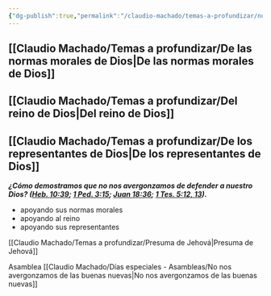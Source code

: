 ```yaml
---
{"dg-publish":true,"permalink":"/claudio-machado/temas-a-profundizar/no-nos-avergonzamos/"}
---
```



## [[Claudio Machado/Temas a profundizar/De las normas morales de Dios\|De las normas morales de Dios]]



## [[Claudio Machado/Temas a profundizar/Del reino de Dios\|Del reino de Dios]]



## [[Claudio Machado/Temas a profundizar/De los representantes de Dios\|De los representantes de Dios]]


***¿Cómo demostramos que no nos avergonzamos de defender a nuestro Dios? ([Heb. 10:39](https://wol.jw.org/es/wol/b/r4/lp-s/nwtsty/58/10#v=58:10:39); [1 Ped. 3:15](https://wol.jw.org/es/wol/b/r4/lp-s/nwtsty/60/3#v=60:3:15); [Juan 18:36](https://wol.jw.org/es/wol/b/r4/lp-s/nwtsty/43/18#v=43:18:36); [1 Tes. 5:12, 13](https://wol.jw.org/es/wol/b/r4/lp-s/nwtsty/52/5#v=52:5:12-52:5:13)).***

- apoyando sus normas morales 
- apoyando al reino 
- apoyando sus representantes 


[[Claudio Machado/Temas a profundizar/Presuma de Jehová\|Presuma de Jehová]]

Asamblea [[Claudio Machado/Días especiales - Asambleas/No nos avergonzamos de las buenas nuevas\|No nos avergonzamos de las buenas nuevas]]